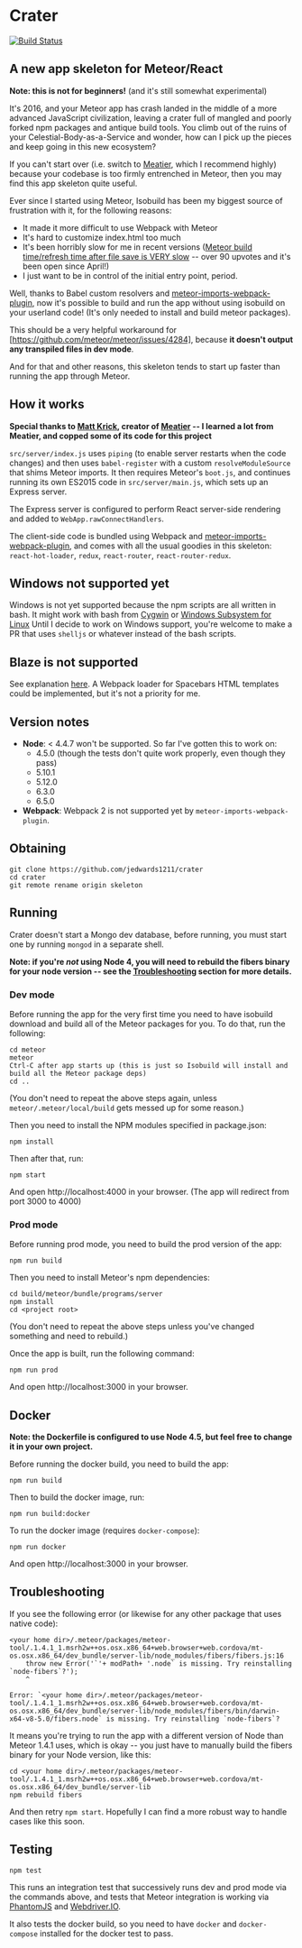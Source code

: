 # Crater

[![Build Status](https://travis-ci.org/jedwards1211/crater.svg?branch=master)](https://travis-ci.org/jedwards1211/crater)

## A new app skeleton for Meteor/React

**Note: this is not for beginners!**
(and it's still somewhat experimental)

It's 2016, and your Meteor app has crash landed in the middle of a more advanced JavaScript civilization, leaving a crater full of mangled and poorly forked npm packages and antique build tools.  You climb out of the ruins of your Celestial-Body-as-a-Service and wonder, how can I pick up the pieces and keep going in this new ecosystem?

If you can't start over (i.e. switch to [Meatier](https://github.com/mattkrick/meatier), which I recommend highly) because your codebase is too firmly entrenched in Meteor, then you may find this app skeleton quite useful.

Ever since I started using Meteor, Isobuild has been my biggest source of frustration with it, for the following
reasons:
* It made it more difficult to use Webpack with Meteor
* It's hard to customize index.html too much
* It's been horribly slow for me in recent versions
([Meteor build time/refresh time after file save is VERY slow](https://github.com/meteor/meteor/issues/4284) --
over 90 upvotes and it's been open since April!)
* I just want to be in control of the initial entry point, period.

Well, thanks to Babel custom resolvers and [meteor-imports-webpack-plugin](https://github.com/luisherranz/meteor-imports-webpack-plugin),
now it's possible to build and run the app without using isobuild on your userland code!  (It's only needed to
install and build meteor packages).

This should be a very helpful workaround for [https://github.com/meteor/meteor/issues/4284], because
**it doesn't output any transpiled files in dev mode**.

And for that and other reasons, this skeleton tends to start up faster than running the app through Meteor.

## How it works

**Special thanks to [Matt Krick](https://github.com/mattkrick), creator of
[Meatier](https://github.com/mattkrick/meatier) -- I learned a lot from
Meatier, and copped some of its code for this project**

`src/server/index.js` uses `piping` (to enable server restarts when the code changes) and then uses
`babel-register` with a custom `resolveModuleSource` that shims Meteor imports.  It then requires Meteor's `boot.js`,
and continues running its own ES2015 code in `src/server/main.js`, which sets up an Express server.

The Express server is configured to perform React server-side rendering and added to `WebApp.rawConnectHandlers`.

The client-side code is bundled using Webpack and [meteor-imports-webpack-plugin](https://github.com/luisherranz/meteor-imports-webpack-plugin), and comes with all the usual
goodies in this skeleton: `react-hot-loader`, `redux`, `react-router`, `react-router-redux`.

## Windows not supported yet

Windows is not yet supported because the npm scripts are all written in bash.  It might work with bash from [Cygwin](https://www.cygwin.com/) or [Windows Subsystem for Linux](https://www.google.com/webhp?sourceid=chrome-instant&ion=1&espv=2&ie=UTF-8#q=install%20windows%20subsystem%20for%20linux)
Until I decide to work on Windows support, you're welcome to make a PR that uses `shelljs` or whatever instead of the bash scripts.

## Blaze is not supported

See explanation [here](https://github.com/luisherranz/meteor-imports-webpack-plugin#the-bad-things).
A Webpack loader for Spacebars HTML templates could be implemented, but it's not a priority for me.

## Version notes
* **Node**: < 4.4.7 won't be supported.  So far I've gotten this to work on:
  * 4.5.0 (though the tests don't quite work properly, even though they pass)
  * 5.10.1
  * 5.12.0
  * 6.3.0
  * 6.5.0
* **Webpack**: Webpack 2 is not supported yet by `meteor-imports-webpack-plugin`.

## Obtaining
```
git clone https://github.com/jedwards1211/crater
cd crater
git remote rename origin skeleton
```

## Running
Crater doesn't start a Mongo dev database, before running, you must start one by running `mongod` in a separate shell.

**Note: if you're *not* using Node 4, you will need to rebuild the fibers binary for your node version -- see the [Troubleshooting](#troubleshooting) section for more details.**

### Dev mode
Before running the app for the very first time you need to have isobuild download and build all of the Meteor packages for you.  To do that, run the following:
```
cd meteor
meteor
Ctrl-C after app starts up (this is just so Isobuild will install and build all the Meteor package deps)
cd ..
```
(You don't need to repeat the above steps again, unless `meteor/.meteor/local/build` gets messed up for some reason.)

Then you need to install the NPM modules specified in package.json:
```
npm install
```

Then after that, run:
```
npm start
```
And open http://localhost:4000 in your browser. (The app will redirect from port 3000 to 4000)

### Prod mode
Before running prod mode, you need to build the prod version of the app:
```
npm run build
```
Then you need to install Meteor's npm dependencies:
```
cd build/meteor/bundle/programs/server
npm install
cd <project root>
```
(You don't need to repeat the above steps unless you've changed something and need to rebuild.)

Once the app is built, run the following command:
```
npm run prod
```
And open http://localhost:3000 in your browser.

## Docker
**Note: the Dockerfile is configured to use Node 4.5, but feel free to change it in your own project.**

Before running the docker build, you need to build the app:
```
npm run build
```
Then to build the docker image, run:
```
npm run build:docker
```
To run the docker image (requires `docker-compose`):
```
npm run docker
```
And open http://localhost:3000 in your browser.


## Troubleshooting

If you see the following error (or likewise for any other package that uses native code):
```
<your home dir>/.meteor/packages/meteor-tool/.1.4.1_1.msrh2w++os.osx.x86_64+web.browser+web.cordova/mt-os.osx.x86_64/dev_bundle/server-lib/node_modules/fibers/fibers.js:16
	throw new Error('`'+ modPath+ '.node` is missing. Try reinstalling `node-fibers`?');
	^

Error: `<your home dir>/.meteor/packages/meteor-tool/.1.4.1_1.msrh2w++os.osx.x86_64+web.browser+web.cordova/mt-os.osx.x86_64/dev_bundle/server-lib/node_modules/fibers/bin/darwin-x64-v8-5.0/fibers.node` is missing. Try reinstalling `node-fibers`?
```
It means you're trying to run the app with a different version of Node than Meteor 1.4.1 uses, which is okay -- you just have to manually build the fibers binary for your Node version, like this:
```
cd <your home dir>/.meteor/packages/meteor-tool/.1.4.1_1.msrh2w++os.osx.x86_64+web.browser+web.cordova/mt-os.osx.x86_64/dev_bundle/server-lib
npm rebuild fibers
```
And then retry `npm start`.  Hopefully I can find a more robust way to handle cases like this soon.

## Testing
```
npm test
```
This runs an integration test that successively runs dev and prod mode via the commands above, and tests that Meteor
integration is working via [PhantomJS](https://www.npmjs.com/package/phantomjs-prebuilt) and
[Webdriver.IO](http://webdriver.io/).

It also tests the docker build, so you need to have `docker` and `docker-compose` installed for the docker test to pass.
